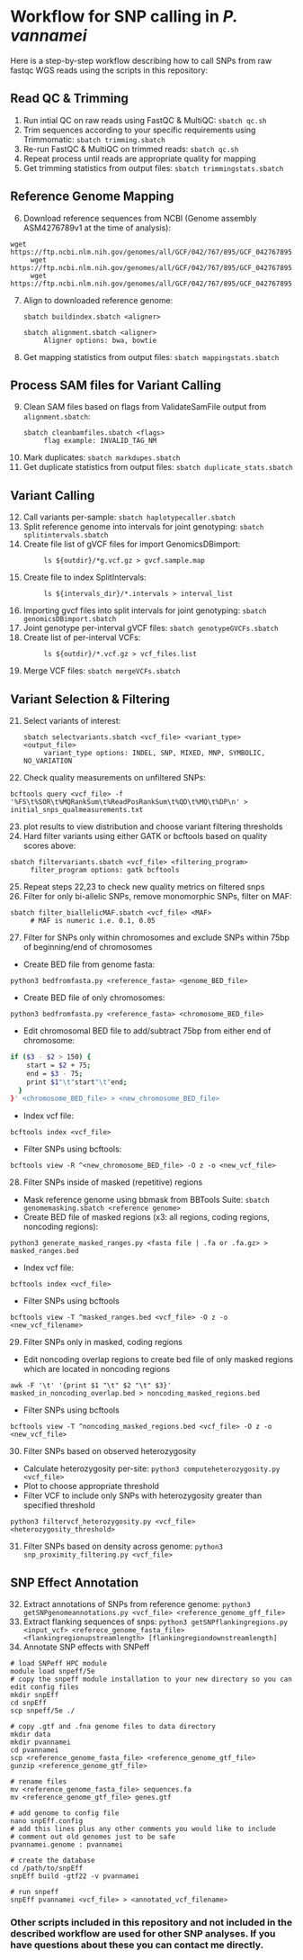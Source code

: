 # Workflow for SNP calling in *P. vannamei*

Here is a step-by-step workflow describing how to call SNPs from raw fastqc WGS reads using the scripts in this repository:

## **Read QC & Trimming**

1. Run intial QC on raw reads using FastQC & MultiQC: `sbatch qc.sh`
2. Trim sequences according to your specific requirements using Trimmomatic: `sbatch trimming.sbatch`
3. Re-run FastQC & MultiQC on trimmed reads: `sbatch qc.sh`
4. Repeat process until reads are appropriate quality for mapping
5. Get trimming statistics from output files: `sbatch trimmingstats.sbatch`

## **Reference Genome Mapping**

6. Download reference sequences from NCBI (Genome assembly ASM4276789v1 at the time of analysis):
```
wget https://ftp.ncbi.nlm.nih.gov/genomes/all/GCF/042/767/895/GCF_042767895.1_ASM4276789v1/GCF_042767895.1_ASM4276789v1_genomic.fna.gz
     wget https://ftp.ncbi.nlm.nih.gov/genomes/all/GCF/042/767/895/GCF_042767895.1_ASM4276789v1/GCF_042767895.1_ASM4276789v1_genomic.gtf.gz
     wget https://ftp.ncbi.nlm.nih.gov/genomes/all/GCF/042/767/895/GCF_042767895.1_ASM4276789v1/GCF_042767895.1_ASM4276789v1_genomic.gff.gz
```
7. Align to downloaded reference genome:
   ```
   sbatch buildindex.sbatch <aligner>
   
   sbatch alignment.sbatch <aligner>
        Aligner options: bwa, bowtie
   ```
8. Get mapping statistics from output files: `sbatch mappingstats.sbatch`

## **Process SAM files for Variant Calling**

9. Clean SAM files based on flags from ValidateSamFile output from `alignment.sbatch`:
    ```
    sbatch cleanbamfiles.sbatch <flags>
         flag example: INVALID_TAG_NM
    ```
10. Mark duplicates: `sbatch markdupes.sbatch`
11. Get duplicate statistics from output files: `sbatch duplicate_stats.sbatch`

## **Variant Calling**

12. Call variants per-sample: `sbatch haplotypecaller.sbatch`
13. Split reference genome into intervals for joint genotyping: `sbatch splitintervals.sbatch`
14. Create file list of gVCF files for import GenomicsDBimport:
    ```
         ls ${outdir}/*g.vcf.gz > gvcf.sample.map
    ```
15. Create file to index SplitIntervals:
    ```
         ls ${intervals_dir}/*.intervals > interval_list
    ```
17. Importing gvcf files into split intervals for joint genotyping: `sbatch genomicsDBimport.sbatch`
18. Joint genotype per-interval gVCF files: `sbatch genotypeGVCFs.sbatch`
19. Create list of per-interval VCFs:
    ```
         ls ${outdir}/*.vcf.gz > vcf_files.list
    ```
20. Merge VCF files: `sbatch mergeVCFs.sbatch`

## **Variant Selection & Filtering**

21. Select variants of interest:
    ```
    sbatch selectvariants.sbatch <vcf_file> <variant_type> <output_file>
         variant_type options: INDEL, SNP, MIXED, MNP, SYMBOLIC, NO_VARIATION
    ```
22. Check quality measurements on unfiltered SNPs:
```
bcftools query <vcf_file> -f '%FS\t%SOR\t%MQRankSum\t%ReadPosRankSum\t%QD\t%MQ\t%DP\n' > initial_snps_qualmeasurements.txt
```
23. plot results to view distribution and choose variant filtering thresholds
24. Hard filter variants using either GATK or bcftools based on quality scores above:
```
sbatch filtervariants.sbatch <vcf_file> <filtering_program>
     filter_program options: gatk bcftools
```
25. Repeat steps 22,23 to check new quality metrics on filtered snps
26. Filter for only bi-allelic SNPs, remove monomorphic SNPs, filter on MAF:
```
sbatch filter_biallelicMAF.sbatch <vcf_file> <MAF>
     # MAF is numeric i.e. 0.1, 0.05
```
27. Filter for SNPs only within chromosomes and exclude SNPs within 75bp of beginning/end of chromosomes
- Create BED file from genome fasta:
```
python3 bedfromfasta.py <reference_fasta> <genome_BED_file>
```
- Create BED file of only chromosomes:
```
python3 bedfromfasta.py <reference_fasta> <chromosome_BED_file>
```
- Edit chromosomal BED file to add/subtract 75bp from either end of chromosome:
``` bash
if ($3 - $2 > 150) { 
    start = $2 + 75;    
    end = $3 - 75;      
    print $1"\t"start"\t"end; 
  }
}' <chromosome_BED_file> > <new_chromosome_BED_file>
```
- Index vcf file:
```
bcftools index <vcf_file>
```
- Filter SNPs using bcftools:
```
bcftools view -R ^<new_chromosome_BED_file> -O z -o <new_vcf_file>
```
28. Filter SNPs inside of masked (repetitive) regions
- Mask reference genome using bbmask from BBTools Suite: `sbatch genomemasking.sbatch <reference genome>`
- Create BED file of masked regions (x3: all regions, coding regions, noncoding regions):
```
python3 generate_masked_ranges.py <fasta file | .fa or .fa.gz> > masked_ranges.bed
```
- Index vcf file:
```
bcftools index <vcf_file>
```
- Filter SNPs using bcftools
```
bcftools view -T ^masked_ranges.bed <vcf_file> -O z -o <new_vcf_filename>
```
29. Filter SNPs only in masked, coding regions
- Edit noncoding overlap regions to create bed file of only masked regions which are located in noncoding regions
```
awk -F '\t' '{print $1 "\t" $2 "\t" $3}' masked_in_noncoding_overlap.bed > noncoding_masked_regions.bed
```
- Filter SNPs using bcftools
```
bcftools view -T ^noncoding_masked_regions.bed <vcf_file> -O z -o <new_vcf_file>
```
30. Filter SNPs based on observed heterozygosity
- Calculate heterozygosity per-site: `python3 computeheterozygosity.py <vcf_file>`
- Plot to choose appropriate threshold
- Filter VCF to include only SNPs with heterozygosity greater than specified threshold
```
python3 filtervcf_heterozygosity.py <vcf_file> <heterozygosity_threshold>
```
31.  Filter SNPs based on density across genome: `python3 snp_proximity_filtering.py <vcf_file>`

## **SNP Effect Annotation**

32. Extract annotations of SNPs from reference genome: `python3 getSNPgenomeannotations.py <vcf_file> <reference_genome_gff_file>`
33. Extract flanking sequences of snps: `python3 getSNPflankingregions.py <input_vcf> <referece_genome_fasta_file> <flankingregionupstreamlength> [flankingregiondownstreamlength]`
34. Annotate SNP effects with SNPeff
```
# load SNPeff HPC module
module load snpeff/5e
# copy the snpeff module installation to your new directory so you can edit config files
mkdir snpEff
cd snpEff
scp snpeff/5e ./

# copy .gtf and .fna genome files to data directory
mkdir data
mkdir pvannamei
cd pvannamei
scp <reference_genome_fasta_file> <reference_genome_gtf_file>
gunzip <reference_genome_gtf_file>

# rename files 
mv <reference_genome_fasta_file> sequences.fa
mv <reference_genome_gtf_file> genes.gtf

# add genome to config file
nano snpEff.config
# add this lines plus any other comments you would like to include
# comment out old genomes just to be safe
pvannamei.genome : pvannamei

# create the database 
cd /path/to/snpEff
snpEff build -gtf22 -v pvannamei

# run snpeff
snpEff pvannamei <vcf_file> > <annotated_vcf_filename>
```
### Other scripts included in this repository and not included in the described workflow are used for other SNP analyses. If you have questions about these you can contact me directly.
